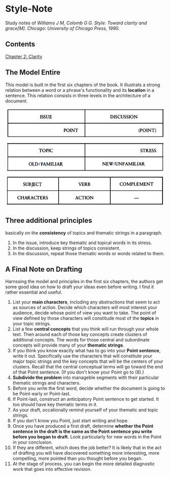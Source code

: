 # Style-Note
Study notes of *Williams J M, Colomb G G. Style: Toward clarity and grace[M]. Chicago: University of Chicago Press, 1990.*


## Contents
[Chapter 2: Clarity](02-Clarity.md)


## The Model Entire
This model is built in the first six chapters of the book. It illustrats a strong relation between a word or a phrase's functionality and its **location** in a sentence. This relation consists in three levels in the architecture of a document.

![](img/model-entire.bmp)

## Three additional principles
basically on the **consistency** of topics and thematic strings in a paragraph.

1. In the issue, introduce key thematic and topical words in its stress.
2. In the discussion, keep strings of topics consistent.
3. In the discussion, repeat those thematic words or words related to them.


## A Final Note on Drafting
Harnssing the model and principles in the first six chapters, the authors get some good idea on how to draft your ideas even before writing. I find it rather essential and useful.

1. List your **main characters**, including any abstractions that seem to act as sources of action. Decide which characters will most interest your audience, decide whose point of view you want to take. The point of view defined by those characters will constitude most of the **topics** in your topic strings.
2. List a few **central concepts** that you think will run through your whole text. Then around each of those key concepts create clusters of additional concepts. The words for those central and subordinate concepts will provide many of your **thematic strings**.
3. If you think you know exactly what has to go into your **Point sentence**, write it out. Specifically use the characters that will constitute your major topic strings and the key concepts that will be the centers of your clusters. Recall that the central conceptual terms will go toward the end of that Point sentence. (If you don't know your Point go to (8).)
4. **Subdivide the problem** into manageble segments with their particular thematic strings and characters.
5. Before you write the first word, decide whether the document is going to be Point-early or Point-last.
6. If Point-last, construct an anticipatory Point sentence to get started. It too should have key thematic terms in it.
7. As your draft, occationally remind yourself of your thematic and topic strings.
8. If you don't know you Point, just start writing and hope.
9. Once you have produced a first draft, determine **whether the Point sentence in the draft is the same as the Point sentence you write before you began to draft.** Look particularly for new words in the Point in your conclusion.
10. If they are different, which does the job better? It is likely that in the act of drafting you will have discovered something more interesting, more compelling, more pointed than you thought before you began.
11. At the stage of process, you can begin the more detailed diagnostic work that goes into effective revision.
